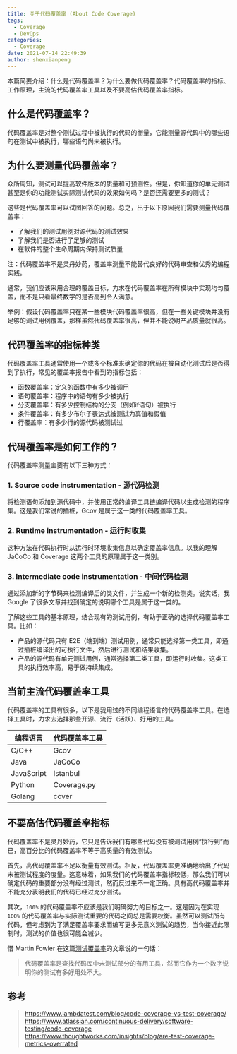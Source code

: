```yaml
---
title: 关于代码覆盖率 (About Code Coverage)
tags:
  - Coverage
  - DevOps
categories:
  - Coverage
date: 2021-07-14 22:49:39
author: shenxianpeng
---
```


本篇简要介绍：什么是代码覆盖率？为什么要做代码覆盖率？代码覆盖率的指标、工作原理，主流的代码覆盖率工具以及不要高估代码覆盖率指标。

## 什么是代码覆盖率？

代码覆盖率是对整个测试过程中被执行的代码的衡量，它能测量源代码中的哪些语句在测试中被执行，哪些语句尚未被执行。

<!-- more -->
## 为什么要测量代码覆盖率？

众所周知，测试可以提高软件版本的质量和可预测性。但是，你知道你的单元测试甚至是你的功能测试实际测试代码的效果如何吗？是否还需要更多的测试？

这些是代码覆盖率可以试图回答的问题。总之，出于以下原因我们需要测量代码覆盖率：

* 了解我们的测试用例对源代码的测试效果
* 了解我们是否进行了足够的测试
* 在软件的整个生命周期内保持测试质量

注：代码覆盖率不是灵丹妙药，覆盖率测量不能替代良好的代码审查和优秀的编程实践。

通常，我们应该采用合理的覆盖目标，力求在代码覆盖率在所有模块中实现均匀覆盖，而不是只看最终数字的是否高到令人满意。

举例：假设代码覆盖率只在某一些模块代码覆盖率很高，但在一些关键模块并没有足够的测试用例覆盖，那样虽然代码覆盖率很高，但并不能说明产品质量就很高。

## 代码覆盖率的指标种类

代码覆盖率工具通常使用一个或多个标准来确定你的代码在被自动化测试后是否得到了执行，常见的覆盖率报告中看到的指标包括：

* 函数覆盖率：定义的函数中有多少被调用
* 语句覆盖率：程序中的语句有多少被执行
* 分支覆盖率：有多少控制结构的分支（例如if语句）被执行
* 条件覆盖率：有多少布尔子表达式被测试为真值和假值
* 行覆盖率：有多少行的源代码被测试过

## 代码覆盖率是如何工作的？

代码覆盖率测量主要有以下三种方式：

### 1. Source code instrumentation - 源代码检测

将检测语句添加到源代码中，并使用正常的编译工具链编译代码以生成检测的程序集。这是我们常说的插桩，Gcov 是属于这一类的代码覆盖率工具。

### 2. Runtime instrumentation - 运行时收集

这种方法在代码执行时从运行时环境收集信息以确定覆盖率信息。以我的理解 JaCoCo 和 Coverage 这两个工具的原理属于这一类别。

### 3. Intermediate code instrumentation - 中间代码检测

通过添加新的字节码来检测编译后的类文件，并生成一个新的检测类。说实话，我 Google 了很多文章并找到确定的说明哪个工具是属于这一类的。


了解这些工具的基本原理，结合现有的测试用例，有助于正确的选择代码覆盖率工具。比如：

* 产品的源代码只有 E2E（端到端）测试用例，通常只能选择第一类工具，即通过插桩编译出的可执行文件，然后进行测试和结果收集。
* 产品的源代码有单元测试用例，通常选择第二类工具，即运行时收集。这类工具的执行效率高，易于做持续集成。

## 当前主流代码覆盖率工具

代码覆盖率的工具有很多，以下是我用过的不同编程语言的代码覆盖率工具。在选择工具时，力求去选择那些开源、流行（活跃）、好用的工具。

| 编程语言 | 代码覆盖率工具 |
| ----------- | ----------- |
| C/C++ | Gcov |
| Java | JaCoCo |
| JavaScript | Istanbul |
| Python | Coverage.py |
| Golang | cover |

## 不要高估代码覆盖率指标

代码覆盖率不是灵丹妙药，它只是告诉我们有哪些代码没有被测试用例“执行到”而已，高百分比的代码覆盖率不等于高质量的有效测试。

首先，高代码覆盖率不足以衡量有效测试。相反，代码覆盖率更准确地给出了代码未被测试程度的度量。这意味着，如果我们的代码覆盖率指标较低，那么我们可以确定代码的重要部分没有经过测试，然而反过来不一定正确。具有高代码覆盖率并不能充分表明我们的代码已经过充分测试。

其次，`100%` 的代码覆盖率不应该是我们明确努力的目标之一。这是因为在实现 `100%` 的代码覆盖率与实际测试重要的代码之间总是需要权衡。虽然可以测试所有代码，但考虑到为了满足覆盖率要求而编写更多无意义测试的趋势，当你接近此限制时，测试的价值也很可能会减少。

借 Martin Fowler 在这篇[测试覆盖率](https://www.martinfowler.com/bliki/TestCoverage.html)的文章说的一句话：

> 代码覆盖率是查找代码库中未测试部分的有用工具，然而它作为一个数字说明你的测试有多好用处不大。

## 参考

> https://www.lambdatest.com/blog/code-coverage-vs-test-coverage/
> https://www.atlassian.com/continuous-delivery/software-testing/code-coverage
> https://www.thoughtworks.com/insights/blog/are-test-coverage-metrics-overrated
